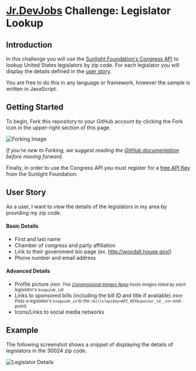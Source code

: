 # <a href='http://www.jrdevjobs.com' target='_blank'>Jr.DevJobs</a> Challenge: Legislator Lookup

## Introduction
In this challenge you will use the <a href='https://sunlightlabs.github.io/congress/' target='_blank'>Sunlight Foundation's Congress API</a> to lookup United States legislators by zip code. For each legislator you will display the details defined in the [user story](#userstory).

You are free to do this in any language or framework, however the sample is written in JavaScript.

## Getting Started
To begin, Fork this repository to your GitHub account by clicking the Fork icon in the upper-right section of this page.

![Forking Image](https://s3-us-west-2.amazonaws.com/jrdevsimages/repos/fork_button.jpg)

*If you're new to Forking, we suggest reading the <a href='https://help.github.com/articles/fork-a-repo' target='_blank'>GitHub documentation</a> before moving forward.*

Finally, in order to use the Congress API you must register for a <a href='http://sunlightfoundation.com/api/accounts/register/' target='_blank'>free API Key</a> from the Sunlight Foundation.

## <a name='userstory'></a>User Story
As a user, I want to view the details of the legislators in my area by providing my zip code.

#### Basic Details

* First and last name
* Chamber of congress and party affiliation
* Link to their government bio page (ex. <a href='http://woodall.house.gov/' target='_blank'>http://woodall.house.gov/</a>)
* Phone number and email address

#### Advanced Details

* Profile picture *<small>(Hint: This <a href='https://github.com/unitedstates/images' target='_blank'>Congressional Images Repo</a> hosts images listed by each legislator's `bioguide_id`)</small>*
* Links to sponsored bills (including the bill ID and title if available) *<small>(Hint: Pass a legislator's `bioguide_id` to the `/bills?apikey=API_KEY&sponsor_id__in=` end-point)</small>*
* Icons/Links to social media networks

## Example
The following screenshot shows a snippet of displaying the details of legislators in the 30024 zip code.

![Legislator Details](https://s3-us-west-2.amazonaws.com/jrdevsimages/repos/legislator_1.png)
